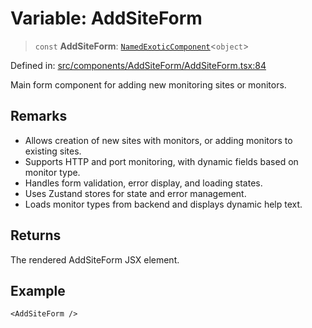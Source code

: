 # Variable: AddSiteForm

> `const` **AddSiteForm**: [`NamedExoticComponent`](https://github.com/DefinitelyTyped/DefinitelyTyped/blob/1a60e1b9a9062ff9c48c681ca3d8b6f717b616b9/types/react/index.d.ts#L571)\<`object`\>

Defined in: [src/components/AddSiteForm/AddSiteForm.tsx:84](https://github.com/Nick2bad4u/Uptime-Watcher/blob/8a1973382d5fe14c52996ecda381894eb7ecd4a6/src/components/AddSiteForm/AddSiteForm.tsx#L84)

Main form component for adding new monitoring sites or monitors.

## Remarks

- Allows creation of new sites with monitors, or adding monitors to existing sites.
- Supports HTTP and port monitoring, with dynamic fields based on monitor type.
- Handles form validation, error display, and loading states.
- Uses Zustand stores for state and error management.
- Loads monitor types from backend and displays dynamic help text.

## Returns

The rendered AddSiteForm JSX element.

## Example

```tsx
<AddSiteForm />
```
